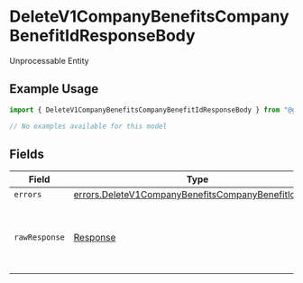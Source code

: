 # DeleteV1CompanyBenefitsCompanyBenefitIdResponseBody

Unprocessable Entity

## Example Usage

```typescript
import { DeleteV1CompanyBenefitsCompanyBenefitIdResponseBody } from "@gusto/embedded-api/models/errors";

// No examples available for this model
```

## Fields

| Field                                                                                                                        | Type                                                                                                                         | Required                                                                                                                     | Description                                                                                                                  |
| ---------------------------------------------------------------------------------------------------------------------------- | ---------------------------------------------------------------------------------------------------------------------------- | ---------------------------------------------------------------------------------------------------------------------------- | ---------------------------------------------------------------------------------------------------------------------------- |
| `errors`                                                                                                                     | [errors.DeleteV1CompanyBenefitsCompanyBenefitIdErrors](../../models/errors/deletev1companybenefitscompanybenefitiderrors.md) | :heavy_minus_sign:                                                                                                           | N/A                                                                                                                          |
| `rawResponse`                                                                                                                | [Response](https://developer.mozilla.org/en-US/docs/Web/API/Response)                                                        | :heavy_minus_sign:                                                                                                           | Raw HTTP response; suitable for custom response parsing                                                                      |